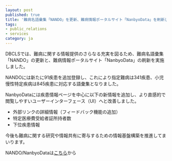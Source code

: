 ```yaml
---
layout: post
published: true
title: '難病名語彙集「NANDO」を更新、難病情報ポータルサイト「NanbyoData」を刷新しました'
tags:
- public_relations
- services
category: ja
---
```

DBCLSでは、難病に関する情報提供のさらなる充実を図るため、難病名語彙集「NANDO」の更新と、難病情報ポータルサイト「NanbyoData」の刷新を実施しました。<br />

NANDOには新たに91疾患を追加登録し、これにより指定難病は341疾患、小児慢性特定疾病は845疾患に対応する語彙集となりました。<br />

NanbyoDataには疾患情報ページを中心に以下の新情報を追加し、より直感的で閲覧しやすいユーザーインターフェース（UI）へと改善しました。<br />
- 外部リンクの詳細情報（フィードバック機能の追加）
- 特定医療費受給者証所持者数
- 下位疾患情報

今後も難病に関する研究や情報共有に寄与するための情報基盤構築を推進してまいります。<br />

NANDO/NanbyoDataは[こちら](https://nanbyodata.jp/?lang=ja)から<br />

